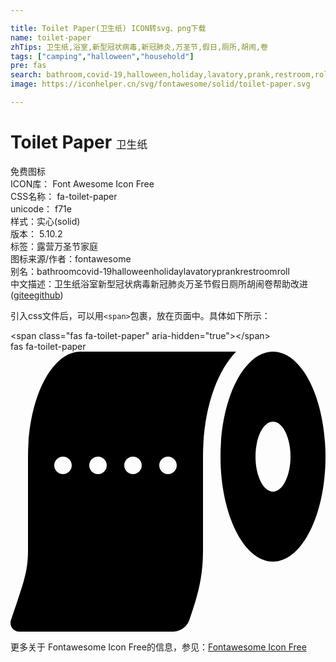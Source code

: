 ```yaml
---

title: Toilet Paper(卫生纸) ICON转svg、png下载
name: toilet-paper
zhTips: 卫生纸,浴室,新型冠状病毒,新冠肺炎,万圣节,假日,厕所,胡闹,卷
tags: ["camping","halloween","household"]
pre: fas
search: bathroom,covid-19,halloween,holiday,lavatory,prank,restroom,roll
image: https://iconhelper.cn/svg/fontawesome/solid/toilet-paper.svg

---
```


# Toilet Paper  <small style="font-size: 60%;font-weight: 100">卫生纸</small>


<div class="detail-page">
<p>
<span><span class="badge-success badge">免费图标</span> </span>
<br/>
<span>
ICON库：
<span class="badge-secondary badge">Font Awesome Icon Free</span> 
</span>
<br/>
<span>
CSS名称：
<span class="badge-secondary badge">fa-toilet-paper</span> 
</span>
<br/>
<span>
unicode：
<span class="badge-secondary badge">f71e</span> 
<copy-btn content='f71e' btn-title=""></copy-btn>
<copy-btn :content='String.fromCodePoint(parseInt("f71e", 16))' btn-title="复制U"></copy-btn>
</span><br/><span>样式：<span class="badge-light badge">实心(solid)</span></span>
<br/>
<span>
版本：
<span class="badge-secondary badge">5.10.2</span> 
</span><br/><span>标签：<span class="badge-light badge"><router-link to="/tags/camping.html">露营</router-link></span><span class="badge-light badge"><router-link to="/tags/halloween.html">万圣节</router-link></span><span class="badge-light badge"><router-link to="/tags/household.html">家庭</router-link></span></span>
<br/>
<span>图标来源/作者：<span class="badge-light badge">fontawesome</span></span> 
<br/>
<span>别名：<span class="badge-light badge">bathroom</span><span class="badge-light badge">covid-19</span><span class="badge-light badge">halloween</span><span class="badge-light badge">holiday</span><span class="badge-light badge">lavatory</span><span class="badge-light badge">prank</span><span class="badge-light badge">restroom</span><span class="badge-light badge">roll</span></span><br/><span class="zh-detail">中文描述：<span class="badge-primary badge">卫生纸</span><span class="badge-primary badge">浴室</span><span class="badge-primary badge">新型冠状病毒</span><span class="badge-primary badge">新冠肺炎</span><span class="badge-primary badge">万圣节</span><span class="badge-primary badge">假日</span><span class="badge-primary badge">厕所</span><span class="badge-primary badge">胡闹</span><span class="badge-primary badge">卷</span><span class="help-link"><span>帮助改进</span>(<a href="https://gitee.com/liuwave/icon-helper/edit/master/json/fontawesome/solid/toilet-paper.json" target="_blank" rel="noopener noreferrer">gitee</a><a href="https://github.com/liuwave/icon-helper/edit/master/json/fontawesome/solid/toilet-paper.json" target="_blank" rel="noopener noreferrer">github</a></span>)</span><br/>
</p>
</div>
<div class="alert alert-dark">
  <i class="fas fa-toilet-paper fa-xs"></i>
  <i class="fas fa-toilet-paper fa-sm"></i>
  <i class="fas fa-toilet-paper fa-lg"></i>
  <i class="fas fa-toilet-paper fa-2x"></i>
  <i class="fas fa-toilet-paper fa-3x"></i>
  <i class="fas fa-toilet-paper fa-5x"></i>
  <i class="fas fa-toilet-paper fa-7x"></i>
</div>
<div>
  <p>引入css文件后，可以用<code>&lt;span&gt;</code>包裹，放在页面中。具体如下所示：    
  </p>
  <div class="alert alert-primary" style="font-size: 14px">
    &lt;span class="fas fa-toilet-paper" aria-hidden="true"&gt;&lt;/span&gt;
    <copy-btn content='<span class="fas fa-toilet-paper" aria-hidden="true"></span>'></copy-btn>
  </div>
  <div class="alert alert-secondary">
    <i class="fas fa-toilet-paper"
    style="font-size: 24px"
    aria-hidden="true"></i> fas fa-toilet-paper
    <copy-btn content="fas fa-toilet-paper" btn-title="复制图标名称"></copy-btn>
  </div>
</div>
<div id="svg" class="svg-wrap">
<svg xmlns="http://www.w3.org/2000/svg" viewBox="0 0 576 512"><path d="M128 0C74.98 0 32 85.96 32 192v172.07c0 41.12-9.8 62.77-31.17 126.87C-2.62 501.3 5.09 512 16.01 512h280.92c13.77 0 26-8.81 30.36-21.88 12.83-38.48 24.71-72.4 24.71-126.05V192c0-83.6 23.67-153.52 60.44-192H128zM96 224c-8.84 0-16-7.16-16-16s7.16-16 16-16 16 7.16 16 16-7.16 16-16 16zm64 0c-8.84 0-16-7.16-16-16s7.16-16 16-16 16 7.16 16 16-7.16 16-16 16zm64 0c-8.84 0-16-7.16-16-16s7.16-16 16-16 16 7.16 16 16-7.16 16-16 16zm64 0c-8.84 0-16-7.16-16-16s7.16-16 16-16 16 7.16 16 16-7.16 16-16 16zM480 0c-53.02 0-96 85.96-96 192s42.98 192 96 192 96-85.96 96-192S533.02 0 480 0zm0 256c-17.67 0-32-28.65-32-64s14.33-64 32-64 32 28.65 32 64-14.33 64-32 64z"/></svg>
</div>
<detail full-name='fa-toilet-paper'></detail>

<Vssue title="关于“Toilet Paper”的评论" />
    
<div><p>更多关于  Fontawesome Icon Free的信息，参见：<a target="_blank" href="https://iconhelper.cn/fontawesome.html">Fontawesome Icon Free</a>
</p></div>
